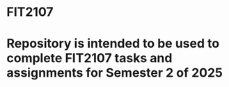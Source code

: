 # FIT2107
# Repository is intended to be used to complete FIT2107 tasks and assignments for Semester 2 of 2025